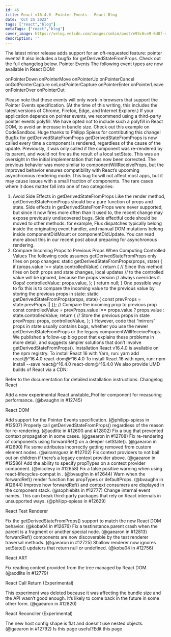 ```yaml
---
id: 46
title: React-v16.4.0--Pointer-Events-–-React-Blog
date: 'Oct 25 2022'
tags: ["react","blog"]
metaTags: ["react","blog"]
cover_image: https://velog.velcdn.com/images/snkim/post/e93c6ce9-6d8f-4957-8e4f-30ab8330e217/reactJS.png
description: ''
---
```


The latest minor release adds support for an oft-requested feature: pointer events!
It also includes a bugfix for getDerivedStateFromProps. Check out the full changelog below.
Pointer Events 
The following event types are now available in React DOM:

onPointerDown
onPointerMove
onPointerUp
onPointerCancel
onGotPointerCapture
onLostPointerCapture
onPointerEnter
onPointerLeave
onPointerOver
onPointerOut

Please note that these events will only work in browsers that support the Pointer Events specification. (At the time of this writing, this includes the latest versions of Chrome, Firefox, Edge, and Internet Explorer.) If your application depends on pointer events, we recommend using a third-party pointer events polyfill. We have opted not to include such a polyfill in React DOM, to avoid an increase in bundle size.
Check out this example on CodeSandbox.
Huge thanks to Philipp Spiess for contributing this change!
Bugfix for getDerivedStateFromProps 
getDerivedStateFromProps is now called every time a component is rendered, regardless of the cause of the update. Previously, it was only called if the component was re-rendered by its parent, and would not fire as the result of a local setState. This was an oversight in the initial implementation that has now been corrected. The previous behavior was more similar to componentWillReceiveProps, but the improved behavior ensures compatibility with React’s upcoming asynchronous rendering mode.
This bug fix will not affect most apps, but it may cause issues with a small fraction of components. The rare cases where it does matter fall into one of two categories:
1. Avoid Side Effects in getDerivedStateFromProps 
Like the render method, getDerivedStateFromProps should be a pure function of props and state. Side effects in getDerivedStateFromProps were never supported, but since it now fires more often than it used to, the recent change may expose previously undiscovered bugs.
Side effectful code should be moved to other methods: for example, Flux dispatches typically belong inside the originating event handler, and manual DOM mutations belong inside componentDidMount or componentDidUpdate. You can read more about this in our recent post about preparing for asynchronous rendering.
2. Compare Incoming Props to Previous Props When Computing Controlled Values 
The following code assumes getDerivedStateFromProps only fires on prop changes:
static getDerivedStateFromProps(props, state) {
  if (props.value !== state.controlledValue) {
    return {
      // Since this method fires on both props and state changes, local updates
      // to the controlled value will be ignored, because the props version
      // always overrides it. Oops!
      controlledValue: props.value,
    };
  }
  return null;
}
One possible way to fix this is to compare the incoming value to the previous value by storing the previous props in state:
static getDerivedStateFromProps(props, state) {
  const prevProps = state.prevProps || {};
  // Compare the incoming prop to previous prop
  const controlledValue =
    prevProps.value !== props.value
      ? props.value
      : state.controlledValue;
  return {
    // Store the previous props in state
    prevProps: props,
    controlledValue,
  };
}
However, code that “mirrors” props in state usually contains bugs, whether you use the newer getDerivedStateFromProps or the legacy componentWillReceiveProps. We published a follow-up blog post that explains these problems in more detail, and suggests simpler solutions that don’t involve getDerivedStateFromProps().
Installation 
React v16.4.0 is available on the npm registry.
To install React 16 with Yarn, run:
yarn add react@^16.4.0 react-dom@^16.4.0
To install React 16 with npm, run:
npm install --save react@^16.4.0 react-dom@^16.4.0
We also provide UMD builds of React via a CDN:
<script crossorigin src="https://unpkg.com/react@16/umd/react.production.min.js"></script>
<script crossorigin src="https://unpkg.com/react-dom@16/umd/react-dom.production.min.js"></script>
Refer to the documentation for detailed installation instructions.
Changelog 
React 

Add a new experimental React.unstable_Profiler component for measuring performance. (@bvaughn in #12745)

React DOM 

Add support for the Pointer Events specification. (@philipp-spiess in #12507)
Properly call getDerivedStateFromProps() regardless of the reason for re-rendering. (@acdlite in #12600 and #12802)
Fix a bug that prevented context propagation in some cases. (@gaearon in #12708)
Fix re-rendering of components using forwardRef() on a deeper setState(). (@gaearon in #12690)
Fix some attributes incorrectly getting removed from custom element nodes. (@airamrguez in #12702)
Fix context providers to not bail out on children if there’s a legacy context provider above. (@gaearon in #12586)
Add the ability to specify propTypes on a context provider component. (@nicolevy in #12658)
Fix a false positive warning when using react-lifecycles-compat in <StrictMode>. (@bvaughn in #12644)
Warn when the forwardRef() render function has propTypes or defaultProps. (@bvaughn in #12644)
Improve how forwardRef() and context consumers are displayed in the component stack. (@sophiebits in #12777)
Change internal event names. This can break third-party packages that rely on React internals in unsupported ways. (@philipp-spiess in #12629)

React Test Renderer 

Fix the getDerivedStateFromProps() support to match the new React DOM behavior. (@koba04 in #12676)
Fix a testInstance.parent crash when the parent is a fragment or another special node. (@gaearon in #12813)
forwardRef() components are now discoverable by the test renderer traversal methods. (@gaearon in #12725)
Shallow renderer now ignores setState() updaters that return null or undefined. (@koba04 in #12756)

React ART 

Fix reading context provided from the tree managed by React DOM. (@acdlite in #12779)

React Call Return (Experimental) 

This experiment was deleted because it was affecting the bundle size and the API wasn’t good enough. It’s likely to come back in the future in some other form. (@gaearon in #12820)

React Reconciler (Experimental) 

The new host config shape is flat and doesn’t use nested objects. (@gaearon in #12792)
Is this page useful?Edit this page
